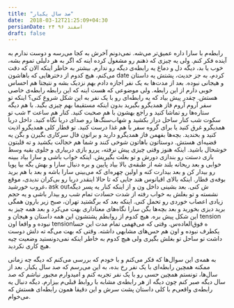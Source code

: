 ```yaml
---
title: "صد سال یکبار"
date:  2018-03-12T21:25:09+04:30
persianDate: ۲۴ اسفند ۹۶
draft: false
---
```

رابطه‌م با سارا داره عمیق‌تر می‌شه. نمی‌دونم آخرش به کجا می‌رسه و دوست ندارم به آینده فکر کنم. ولی یه چیزی که ذهنم رو مشغول کرده اینه که اگر به هر دلیلی تموم بشه، خوب یا بد، دیگه دل و دماغ یه رابطه‌ی دیگه رو ندارم. بیشتر به خاطر اینکه الان که دقت می‌کنم، هیچ کدوم از دخترهایی که باهاشون date کردم، به جز حدیث، پشتش یه داستان و هیجانی نبوده. بعد از مدت‌ها به یک نفر اجازه دادم بهم نزدیک بشه و نتیجتا هم احساس خوبی دارم از این رابطه. ولی موضوعی که هست اینه که این رابطه رابطه‌ی خاصی هستش. چقدر پیش بیاد که یه رابطه‌ای رو با یک نفر به این شکل شروع کنی؟ اینکه تو سفر آروم آروم فاز همدیگرو بگیرید بدون اینکه مستقیما بهم چیزی بگید. با هم دیگه ستاره‌ها رو تماشا کنید و راجع بهشون با هم صحبت کنید. کنار هم ساعت ۳ شب تو سکوت شب کنار ساحل دراز بکشید و شهاب‌سنگ‌ها رو صدای دریا نگاه کنید. داخل دریا همدیگرو غرق کنید یا برای گروه سفر با هم غذا درست کنید. تو قطار کلی همدیگرو اذیت کنید و بخندید. بچه‌ها بفهمن فاز همدیگرو دارید و براتون فال سرکاری بگیرن و بگن یه قضیه‌ای هستش. دوستاتون باهاتون شوخی کنند و شما هم خجالت بکشید و ته قلبتون خوشحال باشید. اینکه هنوز وقتی چیزی پیش نرفته، پررو بازی دربیاری و جلوی بقیه وسط بازی دستت رو بندازی دورش و تو بغلت بگیریش. اینکه خواب باشی و سارا بیاد ببینه خوابی و بعد ریحانه بلند شه از طبقه‌ی بالا بیاد پایین و بره دنبال سارا و بهش بگه بیا پویا رو بیدار کن و بعد بیدارت کنه و اولین چهره‌ای که می‌بینی سارا باشه و بعد با هم برید بوفه‌‌ی قطار. اینکه بالای اقیانوس هند جایی که تا حالا اینقدر دریا رو بی‌کران ندیدی، موقع غروب خورشید، ask outش کنی. بعد بشینی داخل ون و از اینکه کنار یه پسر دیگه نشسته و تو بغلش به خواب رفته از شدت حسادت تمام شب رو بیدار باشی و یه حجم زیادی اعصاب خوردی رو تحمل کنی. اینکه بعد که برگشتید تهران، صبح زیر بارون همگی برید دیزی بخورید و بعد بچه‌ها بگن سارا نگاه‌های معناداری بهت می‌کرد و بعد همه چیز به این شکل پیش بره.
هیچ کدوم از روابطم پشتشون این همه داستان و هیجان و tension نبوده و واقعا اون tensionه فوق‌العاده‌س. وقتی که می‌فهمی تمام مدت این حسا یکطرف نبوده و اون هم حس‌های مشابهی داشته. وقتی که بهت می‌گه ته دلش دوست داشت تو ساحل تو بغلش بگیری ولی هیچ کدوم به خاطر اینکه نمی‌دونستید وضعیت چیه هیچ کاری نکردید.

به همه‌ی این سوال‌ها که فکر می‌کنم و با خودم که بررسی می‌کنم که دیگه چه زمانی ممکنه همچین رابطه‌ای با یک نفر رخ بده، به این می‌رسم که صد سال یکبار. بعد از سال‌ها، تونستم همچین حسی رو با یک نفر تجربه کنم و امیدوارم مجبور نباشم که صد سال دیگه صبر کنم چون دیگه از هر رابطه‌ی مشابه با روابط قبلی‌م بیزارم. دیگه دنبال یه رابطه‌ی واقعی‌م با کلی داستان پشت سرش و این دقیقا همون رابطه‌ای هستش که می‌خوام.

